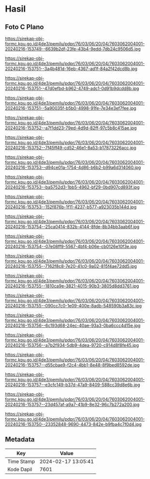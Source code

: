# Hasil

## Foto C Plano

https://sirekap-obj-formc.kpu.go.id/4de3/pemilu/pdpr/76/03/06/20/04/7603062004001-20240216-153749--6639b2df-23fe-43b4-9edd-7db24c9506d5.jpg

https://sirekap-obj-formc.kpu.go.id/4de3/pemilu/pdpr/76/03/06/20/04/7603062004001-20240216-153751--3a4b481d-16eb-4367-ad1f-84a2f42dcd8b.jpg

https://sirekap-obj-formc.kpu.go.id/4de3/pemilu/pdpr/76/03/06/20/04/7603062004001-20240216-153751--47d0efbd-b962-4749-adc1-0d91b9dcdd8b.jpg

https://sirekap-obj-formc.kpu.go.id/4de3/pemilu/pdpr/76/03/06/20/04/7603062004001-20240216-153751--5a90035f-b5b0-4998-91fe-7e34e3ef7fee.jpg

https://sirekap-obj-formc.kpu.go.id/4de3/pemilu/pdpr/76/03/06/20/04/7603062004001-20240216-153752--a7f1dd23-79ed-4d9d-82ff-97c5b8c415ae.jpg

https://sirekap-obj-formc.kpu.go.id/4de3/pemilu/pdpr/76/03/06/20/04/7603062004001-20240216-153752--7f45ff49-cd52-46e1-8a53-b17873226acc.jpg

https://sirekap-obj-formc.kpu.go.id/4de3/pemilu/pdpr/76/03/06/20/04/7603062004001-20240216-153753--d94ce01a-1754-4d86-b6b2-b99a6d314060.jpg

https://sirekap-obj-formc.kpu.go.id/4de3/pemilu/pdpr/76/03/06/20/04/7603062004001-20240216-153753--ba5752d3-1bb5-4962-bf29-0bd907cd893f.jpg

https://sirekap-obj-formc.kpu.go.id/4de3/pemilu/pdpr/76/03/06/20/04/7603062004001-20240216-153753--152f876b-1f11-4237-b577-a923035b144d.jpg

https://sirekap-obj-formc.kpu.go.id/4de3/pemilu/pdpr/76/03/06/20/04/7603062004001-20240216-153754--25ca0414-832b-4144-8fde-8b34bb3aab6f.jpg

https://sirekap-obj-formc.kpu.go.id/4de3/pemilu/pdpr/76/03/06/20/04/7603062004001-20240216-153754--07e08ff9-5567-4bf4-b06e-cb0126e10f3e.jpg

https://sirekap-obj-formc.kpu.go.id/4de3/pemilu/pdpr/76/03/06/20/04/7603062004001-20240216-153755--7162f8c8-7e20-41c0-9a02-815f4ae72dd5.jpg

https://sirekap-obj-formc.kpu.go.id/4de3/pemilu/pdpr/76/03/06/20/04/7603062004001-20240216-153755--1810ca9e-3821-4015-90b3-3805d8dd3761.jpg

https://sirekap-obj-formc.kpu.go.id/4de3/pemilu/pdpr/76/03/06/20/04/7603062004001-20240216-153755--090cc7c0-1e09-400e-8adb-548590b3a83c.jpg

https://sirekap-obj-formc.kpu.go.id/4de3/pemilu/pdpr/76/03/06/20/04/7603062004001-20240216-153756--6c193d68-24ec-40ae-93a3-0ba6ccc4d15e.jpg

https://sirekap-obj-formc.kpu.go.id/4de3/pemilu/pdpr/76/03/06/20/04/7603062004001-20240216-153756--a7b2f934-5db9-4dea-9720-c914d8f8fe45.jpg

https://sirekap-obj-formc.kpu.go.id/4de3/pemilu/pdpr/76/03/06/20/04/7603062004001-20240216-153757--d55cbae9-f2c4-4bb1-8e48-8f9bed8592de.jpg

https://sirekap-obj-formc.kpu.go.id/4de3/pemilu/pdpr/76/03/06/20/04/7603062004001-20240216-153757--e3cfc149-b37d-47a9-8409-588cc39d8e6b.jpg

https://sirekap-obj-formc.kpu.go.id/4de3/pemilu/pdpr/76/03/06/20/04/7603062004001-20240216-153757--23d457af-a9a7-41b9-8e32-96c7b272a200.jpg

https://sirekap-obj-formc.kpu.go.id/4de3/pemilu/pdpr/76/03/06/20/04/7603062004001-20240216-153750--23352848-9690-4473-842e-b9fba4c7f0d4.jpg


## Metadata

| Key        | Value               |
| ---------- | ------------------- |
| Time Stamp | 2024-02-17 13:05:41 |
| Kode Dapil | 7601                |



